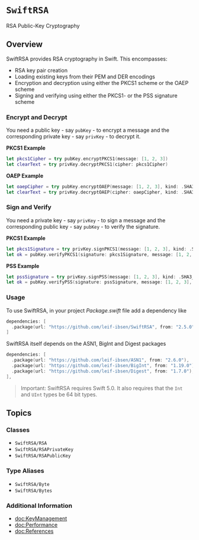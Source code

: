 # ``SwiftRSA``

RSA Public-Key Cryptography

## Overview

SwiftRSA provides RSA cryptography in Swift. This encompasses:

* RSA key pair creation
* Loading existing keys from their PEM and DER encodings
* Encryption and decryption using either the PKCS1 scheme or the OAEP scheme
* Signing and verifying using either the PKCS1- or the PSS signature scheme

### Encrypt and Decrypt

You need a public key - say `pubKey` - to encrypt a message and the corresponding private key - say `privKey` - to decrypt it.

**PKCS1 Example**

```swift
let pkcs1Cipher = try pubKey.encryptPKCS1(message: [1, 2, 3])
let clearText = try privKey.decryptPKCS1(cipher: pkcs1Cipher)
```

**OAEP Example**

```swift
let oaepCipher = try pubKey.encryptOAEP(message: [1, 2, 3], kind: .SHA3_256, label: [4, 5, 6])
let clearText = try privKey.decryptOAEP(cipher: oaepCipher, kind: .SHA3_256, label: [4, 5, 6])
```

### Sign and Verify

You need a private key - say `privKey` - to sign a message and the corresponding public key - say `pubKey` - to verify the signature.

**PKCS1 Example**

```swift
let pkcs1Signature = try privKey.signPKCS1(message: [1, 2, 3], kind: .SHA3_256)
let ok = pubKey.verifyPKCS1(signature: pkcs1Signature, message: [1, 2, 3], kind: .SHA3_256)
```

**PSS Example**

```swift
let pssSignature = try privKey.signPSS(message: [1, 2, 3], kind: .SHA3_256)
let ok = pubKey.verifyPSS(signature: pssSignature, message: [1, 2, 3], kind: .SHA3_256)
```

### Usage

To use SwiftRSA, in your project *Package.swift* file add a dependency like

```swift
dependencies: [
  .package(url: "https://github.com/leif-ibsen/SwiftRSA", from: "2.5.0"),
]
```

SwiftRSA itself depends on the ASN1, BigInt and Digest packages

```swift
dependencies: [
  .package(url: "https://github.com/leif-ibsen/ASN1", from: "2.6.0"),
  .package(url: "https://github.com/leif-ibsen/BigInt", from: "1.19.0"),
  .package(url: "https://github.com/leif-ibsen/Digest", from: "1.7.0"),
],
```

>Important:
SwiftRSA requires Swift 5.0. It also requires that the `Int` and `UInt` types be 64 bit types.

## Topics

### Classes

- ``SwiftRSA/RSA``
- ``SwiftRSA/RSAPrivateKey``
- ``SwiftRSA/RSAPublicKey``

### Type Aliases

- ``SwiftRSA/Byte``
- ``SwiftRSA/Bytes``

### Additional Information

- <doc:KeyManagement>
- <doc:Performance>
- <doc:References>

